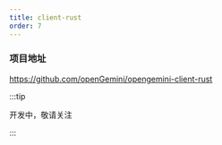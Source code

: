 ```yaml
---
title: client-rust
order: 7
---
```


### **项目地址**

https://github.com/openGemini/opengemini-client-rust



:::tip

开发中，敬请关注

:::
